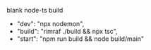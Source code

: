 blank node-ts build

- "dev": "npx nodemon",
- "build": "rimraf ./build && npx tsc",
- "start": "npm run build && node build/main"
